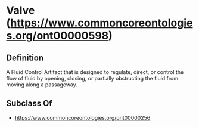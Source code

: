 # Valve (https://www.commoncoreontologies.org/ont00000598)

## Definition
A Fluid Control Artifact that is designed to regulate, direct, or control the flow of fluid by opening, closing, or partially obstructing the fluid from moving along a passageway.

## Subclass Of
- https://www.commoncoreontologies.org/ont00000256

